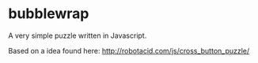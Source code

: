 bubblewrap
==========

A very simple puzzle written in Javascript.

Based on a idea found here: http://robotacid.com/js/cross_button_puzzle/